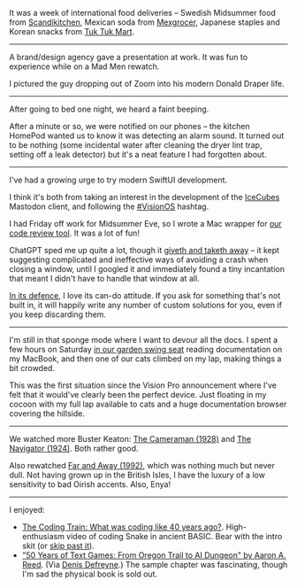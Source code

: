 It was a week of international food deliveries – Swedish Midsummer food from [Scandikitchen](https://scandikitchen.co.uk/), Mexican soda from [Mexgrocer](https://www.mexgrocer.co.uk/brands/jarritos), Japanese staples and Korean snacks from [Tuk Tuk Mart](https://tuktukmart.co.uk/).

---

A brand/design agency gave a presentation at work. It was fun to experience while on a Mad Men rewatch.

I pictured the guy dropping out of Zoom into his modern Donald Draper life.

---

After going to bed one night, we heard a faint beeping.

After a minute or so, we were notified on our phones – the kitchen HomePod wanted us to know it was detecting an alarm sound. It turned out to be nothing (some incidental water after cleaning the dryer lint trap, setting off a leak detector) but it's a neat feature I had forgotten about.

---

I've had a growing urge to try modern SwiftUI development.

I think it's both from taking an interest in the development of the [IceCubes](https://github.com/Dimillian/IceCubesApp) Mastodon client, and following the [#VisionOS](https://mastodon.social/tags/visionOS) hashtag.

I had Friday off work for Midsummer Eve, so I wrote a Mac wrapper for [our code review tool](https://github.com/barsoom/ex-remit). It was a lot of fun!

ChatGPT sped me up quite a lot, though it [giveth and taketh away](https://ruby.social/@henrik/110594700786292972) – it kept suggesting complicated and ineffective ways of avoiding a crash when closing a window, until I googled it and immediately found a tiny incantation that meant I didn't have to handle that window at all.

[In its defence](https://www.instagram.com/p/CiNtChLvYz6/), I love its can-do attitude. If you ask for something that's not built in, it will happily write any number of custom solutions for you, even if you keep discarding them.

---

I'm still in that sponge mode where I want to devour all the docs. I spent a few hours on Saturday [in our garden swing seat](https://ruby.social/@henrik/110600280594255303) reading documentation on my MacBook, and then one of our cats climbed on my lap, making things a bit crowded.

This was the first situation since the Vision Pro announcement where I've felt that it would've clearly been the perfect device. Just floating in my cocoon with my full lap available to cats and a huge documentation browser covering the hillside.

---

We watched more Buster Keaton: [The Cameraman (1928)](https://www.imdb.com/title/tt0018742/) and [The Navigator (1924)](https://www.imdb.com/title/tt0015163/). Both rather good.

Also rewatched [Far and Away (1992)](https://www.imdb.com/title/tt0104231/), which was nothing much but never dull. Not having grown up in the British Isles, I have the luxury of a low sensitivity to bad Oirish accents. Also, Enya!

---

I enjoyed:

- [The Coding Train: What was coding like 40 years ago?](https://www.youtube.com/watch?v=7r83N3c2kPw). High-enthusiasm video of coding Snake in ancient BASIC. Bear with the intro skit (or [skip past it](https://youtu.be/7r83N3c2kPw?t=83)).
- ["50 Years of Text Games: From Oregon Trail to AI Dungeon" by Aaron A. Reed](https://aareed.itch.io/50-years-of-text-games). (Via [Denis Defreyne](https://denisdefreyne.com/weeknotes/2023-w25/).) The sample chapter was fascinating, though I'm sad the physical book is sold out.
